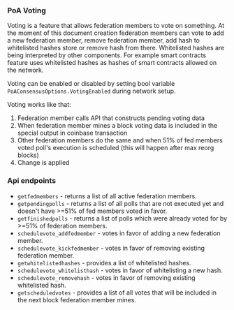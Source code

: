 ### PoA Voting

Voting is a feature that allows federation members to vote on something. At the moment of this document creation federation members can vote to add a new federation member, remove federation member, add hash to whitelisted hashes store or remove hash from there. Whitelisted hashes are being interpreted by other components. For example smart contracts feature uses whitelisted hashes as hashes of smart contracts allowed on the network. 

Voting can be enabled or disabled by setting bool variable `PoAConsensusOptions.VotingEnabled` during network setup.



Voting works like that: 

1. Federation member calls API that constructs pending voting data 
2. When federation member mines a block voting data is included in the special output in coinbase transaction
3. Other federation members do the same and when 51% of fed members voted poll's execution is scheduled (this will happen after max reorg blocks)
4. Change is applied



### Api endpoints

- `getfedmembers` - returns a list of all active federation members. 
- `getpendingpolls` - returns a list of all polls that are not executed yet and doesn't have >=51% of fed members voted in favor.
- `getfinishedpolls` - returns a list of polls which were already voted for by >=51% of federation members.
- `schedulevote_addfedmember` - votes in favor of adding a new federation member.
- `schedulevote_kickfedmember` -  votes in favor of removing existing federation member.
- `getwhitelistedhashes` - provides a list of whitelisted hashes. 
- `schedulevote_whitelisthash` -  votes in favor of whitelisting a new hash.
- `schedulevote_removehash` - votes in favor of removing existing whitelisted hash.
- `getscheduledvotes` - provides a list of all votes that will be included in the next block federation member mines.



